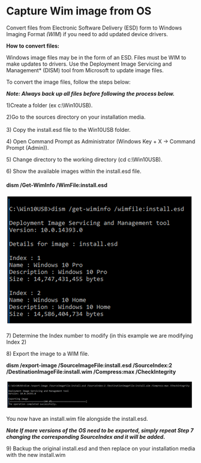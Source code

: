 # Capture Wim image from OS

Convert files from Electronic Software Delivery (ESD) form to Windows Imaging Format _(WIM_) if you need to add updated device drivers.

**How to convert files:**

Windows image files may be in the form of an ESD. Files must be WIM to make updates to drivers. Use the Deployment Image Servicing and Management\* (DISM) tool from Microsoft to update image files.

To convert the image files, follow the steps below:

_**Note: Always back up all files before following the process below.**_

1\)Create a folder (ex c:\Win10USB).&#x20;

2\)Go to the sources directory on your installation media. \
\
3\) Copy the install.esd file to the Win10USB folder.&#x20;

4\) Open Command Prompt as Administrator (Windows Key + X -> Command Prompt (Admin)).&#x20;

5\) Change directory to the working directory (cd c:\Win10USB).&#x20;

6\) Show the available images within the install.esd file.&#x20;

#### &#x20;         dism /Get-WimInfo /WimFile:install.esd

![](../.gitbook/assets/Wincapture1.png)



7\) Determine the Index number to modify (in this example we are modifying Index 2)&#x20;

8\) Export the image to a WIM file.&#x20;

**dism /export-image /SourceImageFile:install.esd /SourceIndex:2 /DestinationImageFile:install.wim /Compress:max /CheckIntegrity**

![](../.gitbook/assets/Wincapture2.png)

You now have an install.wim file alongside the install.esd.

_**Note If more versions of the OS need to be exported, simply repeat Step 7 changing the corresponding SourceIndex and it will be added.**_

9\) Backup the original install.esd and then replace on your installation media with the new install.wim
